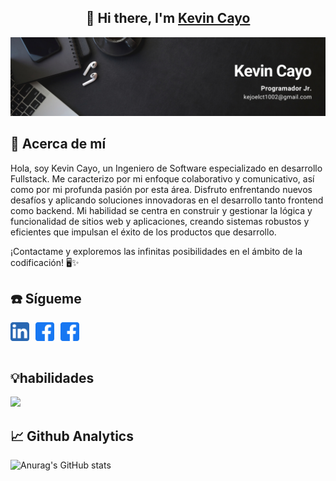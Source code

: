 <h2 align="center">
👋 Hi there, I'm <a href="https://portfolio-kevdev.vercel.app/" target="_blank" rel="noreferrer">Kevin Cayo</a> 
</h2>
<p align="center">
  <a href="https://www.yushi.dev/" target="_blank" rel="noreferrer"><img src="img/Banner_KevinCayo.png" alt="my banner"></a>
</p>

## 🚀 Acerca de mí

<p>
Hola, soy Kevin Cayo, un Ingeniero de Software especializado en desarrollo Fullstack. Me caracterizo por mi enfoque colaborativo y comunicativo, así como por mi profunda pasión por esta área.
Disfruto enfrentando nuevos desafíos y aplicando soluciones innovadoras en el desarrollo tanto frontend como backend. Mi habilidad se centra en construir y gestionar la lógica y funcionalidad de sitios web y aplicaciones, creando sistemas robustos y eficientes que impulsan el éxito de los productos que desarrollo. 

¡Contactame y exploremos las infinitas posibilidades en el ámbito de la codificación! 🖥️✨

</p>

## ☎️ Sígueme

<div style="display: flex; gap: 10px;">
    <a href="https://www.linkedin.com/in/kevincayo10">
        <img align="left" src="img/linkedin2.svg" alt="Kevin Cayo | LinkedIn" width="30px"/>
    </a>
    <a href="mailto:kejoelct1002@gmail.com/">
        <img align="left" src="img/facebook.svg" alt="Kevin Cayo | Facebook" width="30px"/>
    </a>
    <a href="https://www.facebook.com/kevin.cayo.52/">
        <img align="left" src="img/facebook.svg" alt="Kevin Cayo | Facebook" width="30px"/>
    </a>
</div>
<br>

## 💡habilidades

<div>
  <p align="">
      <img src="https://skillicons.dev/icons?i=python,java,javascript,angular,nodejs,react,gcp,mysql,firebase,postman,git&perline=10" />
    
  </p> 
 
</div>

## 📈 Github Analytics

![Anurag's GitHub stats](https://github-readme-stats.vercel.app/api?username=KevinCayo10&show_icons=true&theme=dark)
